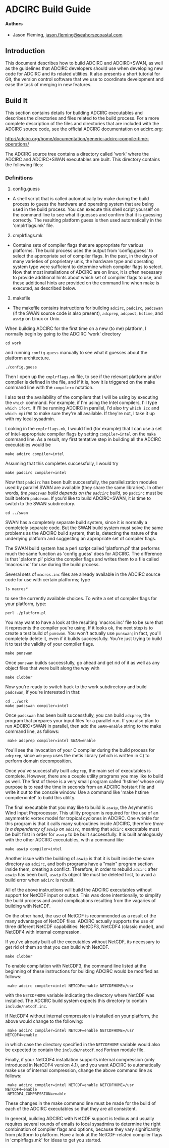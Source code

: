 # ADCIRC Build Guide

#### Authors
  * Jason Fleming, <jason.fleming@seahorsecoastal.com>

## Introduction

This document describes how to build ADCIRC and ADCIRC+SWAN, as well as the guidelines that ADCIRC developers should use when developing new code for ADCIRC and its related utilities. It also presents a short tutorial for Git, the version control software that we use to coordinate development and ease the task of merging in new features.

## Build It

This section contains details for building ADCIRC executables and
describes the directories and files related to the build process.
For a more complete description of the files and directories that
are included with the ADCIRC source code, see the official ADCIRC
documentation on adcirc.org:

 http://adcirc.org/home/documentation/generic-adcirc-compile-time-operations/

The ADCIRC source tree contains a directory called 'work' where the
ADCIRC and ADCIRC+SWAN executables are built. This directory contains
the following files:

### Definitions
1. config.guess
  * A shell script that is called automatically by make during the build process to guess the hardware and operating system that are being used in the build process. You can execute this shell script yourself on the command line to see what it guesses and confirm that it is guessing correctly. The resulting platform guess is then used automatically in the 'cmplrflags.mk' file.

2. cmplrflags.mk
  * Contains sets of compiler flags that are appropriate for various platforms. The build process uses the output from 'config.guess' to select the appropriate set of compiler flags. In the past, in the days of many varieties of proprietary unix, the hardware type and operating system type were sufficient to determine which compiler flags to select. Now that most installations of ADCIRC are on linux, it is often necessary to provide additional hints about which set of compiler flags to use, and these additional hints are provided on the command line when make is executed, as described below.

3. makefile
  * The makefile contains instructions for building ```adcirc```, ```padcirc```, ```padcswan``` (if the SWAN source code is also present), ```adcprep```, ```adcpost```, ```hstime```, and ```aswip``` on Linux or Unix.

When building ADCIRC for the first time on a new (to me) platform, I normally begin by going to the ADCIRC 'work' directory

```
cd work
```

and running ```config.guess``` manually to see what it guesses about the platform architecture.

```
./config.guess
```

Then I open up the ```cmplrflags.mk``` file, to see if the relevant platform and/or compiler is defined in the file, and if it is, how it is triggered on the make command line with the ```compiler=``` notation.  

I also test the availability of the compilers that I will be using by executing the ```which``` command. For example, if I'm using the Intel compilers, I'll type ```which ifort```. If I'll be running ADCIRC in parallel, I'd also try ```which icc``` and ```which mpif90``` to make sure they're all available. If they're not, I take it up with my local sysadmin.

Looking in the ```cmplrflags.mk```, I would find (for example) that I can use a set of Intel-appropriate compiler flags by setting ```compiler=intel``` on the ```make``` command line. As a result, my first tentative step in building all the ADCIRC executables would be

```
make adcirc compiler=intel
```

Assuming that this completes successfully, I would try

```
make padcirc compiler=intel
```

Now that ```padcirc``` has been built successfully, the parallelization modules used by parallel SWAN are available (they share the same libraries). In other words, *the ```padcswan``` build depends on the ```padcirc``` build*, so ```padcirc``` must be built before ```padcswan```. If you'd like to build ADCIRC+SWAN, it is time to switch to the SWAN subdirectory.

```
cd ../swan
```

SWAN has a completely separate build system, since it is normally a completely separate code. But the SWAN build system must solve the same problems as the ADCIRC build system, that is, detecting the nature of the underlying platform and suggesting an appropriate set of compiler flags.

The SWAN build system has a perl script called 'platform.pl' that performs much the same function as 'config.guess' does for ADCIRC. The difference is that 'plaform.pl' picks the compiler flags and writes them to a file called 'macros.inc' for use during the build process.

Several sets of ```macros.inc``` files are already available in the ADCIRC source code for use with certain platforms; type

```
ls macros*
```

to see the currently available choices. To write a set of compiler flags for your platform, type:

```
perl ./platform.pl
```

You may want to have a look at the resulting 'macros.inc' file to be sure that it represents the compiler you're using. If it looks ok, the next step is to create a test build of ```punswan```. You won't actually use ```punswan```; in fact, you'll completely delete it, even if it builds successfully. You're just trying to build it to test the validity of your compiler flags.

```
make punswan
 ```

Once ```punswan``` builds successfully, go ahead and get rid of it as well as any object files that were built along the way with

```
make clobber
 ```

Now you're ready to switch back to the work subdirectory and build ```padcswan```, if you're interested in that:

```
cd ../work
make padcswan compiler=intel
 ```

Once ```padcswan``` has been built successfully, you can build ```adcprep```, the program that prepares your input files for a parallel run. If you also plan to run ADCIRC+SWAN in parallel, then add the ```SWAN=enable``` string to the make command line, as follows:

```
 make adcprep compiler=intel SWAN=enable
 ```

You'll see the invocation of your C compiler during the build process for ```adcprep```, since ```adcprep``` uses the metis library (which is written in C) to perform domain decomposition.

Once you've successfully built ```adcprep```, the main set of executables is complete. However, there are a couple utility programs you may like to build as well. The first of these is a very small program called 'hstime' whose only purpose is to read the time in seconds from an ADCIRC hotstart file and write it out to the console window. Use a command like 'make hstime compiler=intel' to build this utility.

The final executable that you may like to build is ```aswip```, the Asymmetric Wind Input Preprocessor. This utility program is required for the use of an asymmetric vortex model for tropical cyclones in ADCIRC. One wrinkle for this program is that it calls many subroutines inside ADCIRC, therefore *there is a dependency of ```aswip``` on ```adcirc```*, meaning that ```adcirc``` executable must be built first in order for ```aswip``` to be built successfully. It is built analogously with the other ADCIRC executables, with a command like

```
make aswip compiler=intel
```

Another issue with the building of ```aswip``` is that it is built inside the same directory as ```adcirc```, and both programs have a "main" program section inside them, creating a conflict. Therefore, in order to rebuild ```adcirc``` after ```aswip``` has been built, ```aswip``` its object file must be deleted first, to avoid a build error when ```adcirc``` is rebuilt.

All of the above instructions will build the ADCIRC executables without support for NetCDF input or output. This was done intentionally, to simplify the build process and avoid complications resulting from the vagaries of building with NetCDF.

On the other hand, the use of NetCDF is recommended as a result of the many advantages of NetCDF files. ADCIRC actually supports the use of three different NetCDF capabilities: NetCDF3, NetCDF4 (classic model), and NetCDF4 with internal compression.

If you've already built all the executables without NetCDF, its necessary to get rid of them so that you can build with NetCDF.

 ```
 make clobber
 ```

To enable compilation with NetCDF3, the command line listed at the beginning of these instructions for building ADCIRC would be modified as follows:

```
 make adcirc compiler=intel NETCDF=enable NETCDFHOME=/usr
 ```

with the ```NETCDFHOME``` variable indicating the directory where NetCDF was installed. The ADCIRC build system expects this directory to contain ```include/netcdf.inc```.

If NetCDF4 without internal compression is installed on your platform, the above would change to the following:

```
 make adcirc compiler=intel NETCDF=enable NETCDFHOME=/usr NETCDF4=enable
 ```

in which case the directory specified in the ```NETCDFHOME``` variable would also be expected to contain the ```include/netcdf.mod``` Fortran module file.

Finally, if your NetCDF4 installation supports internal compression (only introduced in NetCDF4 version 4.1), and you want ADCIRC to automatically make use of internal compression, change the above command line as follows:

```
 make adcirc compiler=intel NETCDF=enable NETCDFHOME=/usr NETCDF4=enable
 NETCDF4_COMPRESSION=enable
```

These changes in the make command line must be made for the build of each of the ADCIRC executables so that they are all consistent.

In general, building ADCIRC with NetCDF support is tedious and usually requires several rounds of emails to local sysadmins to determine the right combination of compiler flags and options, because they vary significantly from platform to platform. Have a look at the NetCDF-related compiler flags in 'cmplrflags.mk' for ideas to get you started.
